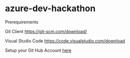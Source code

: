 # azure-dev-hackathon

Prerequirements

Git Client
https://git-scm.com/download/

Visual Studio Code
https://code.visualstudio.com/download

Setup your Git Hub Account [here](/01_SetupGitHub.md)
